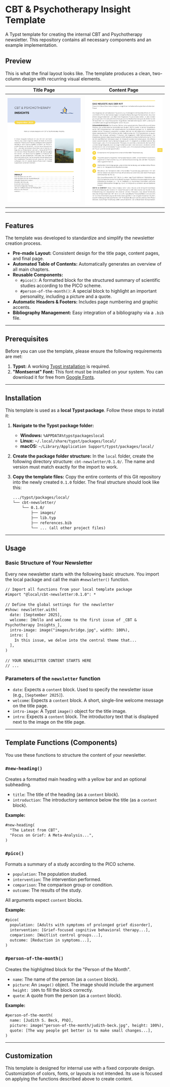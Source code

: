 # CBT & Psychotherapy Insight Template

A Typst template for creating the internal CBT and Psychotherapy newsletter. This repository contains all necessary components and an example implementation.

## Preview

This is what the final layout looks like. The template produces a clean, two-column design with recurring visual elements.

| Title Page | Content Page |
| :---: | :---: |
| ![Preview of the title page](img/page1.png) | ![Preview of a content page](img/page2.png) |


---

## Features

The template was developed to standardize and simplify the newsletter creation process.

* **Pre-made Layout:** Consistent design for the title page, content pages, and final page.
* **Automated Table of Contents:** Automatically generates an overview of all main chapters.
* **Reusable Components:**
    * `#pico()`: A formatted block for the structured summary of scientific studies according to the PICO scheme.
    * `#person-of-the-month()`: A special block to highlight an important personality, including a picture and a quote.
* **Automatic Headers & Footers:** Includes page numbering and graphic accents.
* **Bibliography Management:** Easy integration of a bibliography via a `.bib` file.

---

## Prerequisites

Before you can use the template, please ensure the following requirements are met:

1. **Typst:** A working [Typst installation](https://github.com/typst/typst) is required.
2. **"Montserrat" Font:** This font must be installed on your system. You can download it for free from [Google Fonts](https://fonts.google.com/specimen/Montserrat).

---

## Installation

This template is used as a **local Typst package**. Follow these steps to install it:

1. **Navigate to the Typst package folder:**
    * **Windows:** `%APPDATA%typstpackageslocal`
    * **Linux:** `~/.local/share/typst/packages/local/`
    * **macOS:** `~/Library/Application Support/typst/packages/local/`

2. **Create the package folder structure:** In the `local` folder, create the following directory structure: `cbt-newsletter/0.1.0/`. The name and version must match exactly for the import to work.

3. **Copy the template files:** Copy the entire contents of this Git repository into the newly created `0.1.0` folder. The final structure should look like this:

    ```
    .../typst/packages/local/
    └── cbt-newsletter/
        └── 0.1.0/
            ├── images/
            ├── lib.typ
            ├── references.bib
            └── ... (all other project files)
    ```

---

## Usage

### Basic Structure of Your Newsletter

Every new newsletter starts with the following basic structure. You import the local package and call the main `#newsletter()` function.

```typst
// Import all functions from your local template package
#import "@local/cbt-newsletter:0.1.0": *

// Define the global settings for the newsletter
#show: newsletter.with(
  date: [September 2025],
  welcome: [Hello and welcome to the first issue of _CBT & Psychotherapy Insights_],
  intro-image: image("images/bridge.jpg", width: 100%),
  intro: [
    In this issue, we delve into the central theme that...
  ],
)

// YOUR NEWSLETTER CONTENT STARTS HERE
// ...
```

### Parameters of the `newsletter` function

* `date`: Expects a `content` block. Used to specify the newsletter issue (e.g., `[September 2025]`).
* `welcome`: Expects a `content` block. A short, single-line welcome message on the title page.
* `intro-image`: A Typst `image()` object for the title image.
* `intro`: Expects a `content` block. The introductory text that is displayed next to the image on the title page.

---

## Template Functions (Components)

You use these functions to structure the content of your newsletter.

### `#new-heading()`

Creates a formatted main heading with a yellow bar and an optional subheading.

* `title`: The title of the heading (as a `content` block).
* `introduction`: The introductory sentence below the title (as a `content` block).

**Example:**
```typst
#new-heading(
  "The Latest from CBT",
  "Focus on Grief: A Meta-Analysis...",
)
```

### `#pico()`

Formats a summary of a study according to the PICO scheme.

* `population`: The population studied.
* `intervention`: The intervention performed.
* `comparison`: The comparison group or condition.
* `outcome`: The results of the study.

All arguments expect `content` blocks.

**Example:**
```typst
#pico(
  population: [Adults with symptoms of prolonged grief disorder],
  intervention: [Grief-focused cognitive behavioral therapy...],
  comparison: [Waitlist control groups...],
  outcome: [Reduction in symptoms...],
)
```

### `#person-of-the-month()`

Creates the highlighted block for the "Person of the Month".

* `name`: The name of the person (as a `content` block).
* `picture`: An `image()` object. The image should include the argument `height: 100%` to fill the block correctly.
* `quote`: A quote from the person (as a `content` block).

**Example:**
```typst
#person-of-the-month(
  name: [Judith S. Beck, PhD],
  picture: image("person-of-the-month/judith-beck.jpg", height: 100%),
  quote: [The way people get better is to make small changes...],
)
```

---

## Customization

This template is designed for internal use with a fixed corporate design. Customization of colors, fonts, or layouts is not intended. Its use is focused on applying the functions described above to create content.
